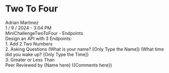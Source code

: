 <h1>Two To Four</h1>
Adrian Martinez<br>
1 / 9 / 2024 - 3:04 PM<br>
MiniChallengeTwoToFour - Endpoints<br>
Design an API with 3 Endpoints:<br>
1. Add 2 Two Numbers<br>
2. Asking Questions (What is your name? [Only Type the Name]) (What time did you wake up? [Only Type the Time])<br>
3. Greater or Less Than<br>
Peer Reviewed by {Name here} ({Comments here})